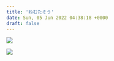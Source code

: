```yaml
---
title: 'ねむたそう'
date: Sun, 05 Jun 2022 04:38:18 +0000
draft: false
---
```


![](/images/2022/06/IMG_3729-1024x768.jpg)

![](/images/2022/06/IMG_3731-1024x768.jpg)
